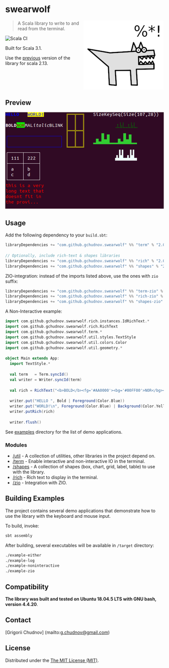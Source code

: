 # swearwolf

<img src="res/images/swearwolf-256.png" width="256px" height="219px" align="right" />

> A Scala library to write to and read from the terminal.

![Scala CI](https://github.com/gchudnov/swearwolf/workflows/Scala%20CI/badge.svg)

Built for Scala 3.1. 

Use the [previous](https://github.com/gchudnov/swearwolf/tree/v1.0.2) version of the library for scala 2.13.

<br clear="right" /><!-- Turn off the wrapping for the logo image. -->

## Preview

![preview](res/images/preview.png)

## Usage

Add the following dependency to your `build.sbt`:

```scala
libraryDependencies += "com.github.gchudnov.swearwolf" %% "term" % "2.0.0"

// Optionally, include rich-text & shapes libraries
libraryDependencies += "com.github.gchudnov.swearwolf" %% "rich" % "2.0.0"
libraryDependencies += "com.github.gchudnov.swearwolf" %% "shapes" % "2.0.0"
```

ZIO-integration: instead of the imports listed above, use the ones with `zio` suffix:

```scala
libraryDependencies += "com.github.gchudnov.swearwolf" %% "term-zio" % "2.0.0"
libraryDependencies += "com.github.gchudnov.swearwolf" %% "rich-zio" % "2.0.0"
libraryDependencies += "com.github.gchudnov.swearwolf" %% "shapes-zio" % "2.0.0"
```

A Non-Interactive example:

```scala
import com.github.gchudnov.swearwolf.rich.instances.IdRichText.*
import com.github.gchudnov.swearwolf.rich.RichText
import com.github.gchudnov.swearwolf.term.*
import com.github.gchudnov.swearwolf.util.styles.TextStyle
import com.github.gchudnov.swearwolf.util.colors.Color
import com.github.gchudnov.swearwolf.util.geometry.*

object Main extends App:
  import TextStyle.*

  val term   = Term.syncId()
  val writer = Writer.syncId(term)

  val rich = RichText("<b>BOLD</b><fg='#AA0000'><bg='#00FF00'>NOR</bg></fg>MAL<i>italic</i><k>BLINK</k>\n")

  writer.put("HELLO ", Bold | Foreground(Color.Blue))
  writer.put("WORLD!\n", Foreground(Color.Blue) | Background(Color.Yellow))
  writer.putRich(rich)

  writer.flush()
```

See [examples](./examples) directory for the list of demo applications. 

### Modules

- [/util](util) - A collection of utilities, other libraries in the project depend on.
- [/term](term) - Enable interactive and non-interactive IO in the terminal.
- [/shapes](shapes) - A collection of shapes (box, chart, grid, label, table) to use with the library.
- [/rich](rich) - Rich text to display in the terminal.
- [/zio](ziox) - Integration with ZIO.


## Building Examples

The project contains several demo applications that demonstrate how to use the library with the keyboard and mouse input.

To build, invoke:

```sbt
sbt assembly
```

After building, several executables will be available in  `/target` directory:

```bash
./example-either
./example-log
./example-noninteractive
./example-zio
```

## Compatibility

**The library was built and tested on Ubuntu 18.04.5 LTS with GNU bash, version 4.4.20**.


## Contact

[Grigorii Chudnov] (mailto:g.chudnov@gmail.com)


## License

Distributed under the [The MIT License (MIT)](LICENSE).
